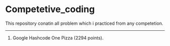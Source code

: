 # Competetive_coding
This repository conatin all problem which i practiced from any competetion.

-------------------------------------------------------------------------------

1. Google Hashcode One Pizza (2294 points).
